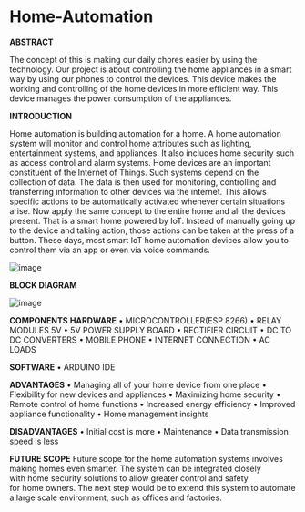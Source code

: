# Home-Automation
**ABSTRACT**

 The concept of this is making our daily chores easier by using the technology. Our project is about controlling the home appliances in a smart way by using our phones to control the devices. This device makes the working and controlling of the home devices in  more efficient way. This device manages the power consumption of the appliances. 
 
 **INTRODUCTION**
 
 Home automation is building automation for a home. A home automation system will monitor and control home attributes such as lighting, entertainment systems, and appliances.
It also includes home security such as access control and alarm systems. Home devices are an important constituent of the Internet of Things.
Such systems depend on the collection of data. The data is then used for monitoring, controlling and transferring information to other devices via the internet. This allows specific actions to be automatically activated whenever certain situations arise.
Now apply the same concept to the entire home and all the devices present. That is a smart home powered by IoT. Instead of manually going up to the device and taking action, those actions can be taken at the press of a button. These days, most smart IoT home automation devices allow you to control them via an app or even via voice commands.

![image](https://user-images.githubusercontent.com/107802002/208313842-53e88b7f-4670-45b2-81b6-10a72d1e665e.png)

**BLOCK DIAGRAM**

![image](https://user-images.githubusercontent.com/107802002/208313861-b9919f9c-8e99-4e50-8134-ccffae8aded0.png)

**COMPONENTS**
**HARDWARE**
    • MICROCONTROLLER(ESP 8266)
    • RELAY MODULES 5V
    • 5V POWER SUPPLY BOARD
    • RECTIFIER CIRCUIT
    • DC TO DC CONVERTERS
    • MOBILE PHONE
    • INTERNET CONNECTION
    • AC LOADS

**SOFTWARE**
    • ARDUINO IDE

**ADVANTAGES**
    • Managing all of your home device from one place
    • Flexibility for new devices and appliances
    • Maximizing home security 
    • Remote control of home functions
    • Increased energy efficiency
    • Improved appliance functionality
    • Home management insights
  
 **DISADVANTAGES**
    • Initial cost is more
    • Maintenance
    • Data transmission speed is less
 
 **FUTURE SCOPE**
Future scope for the home automation systems involves making homes even smarter. The system can be integrated closely with home security solutions to allow greater control and safety for home owners. The next step would be to extend this system to automate a large scale environment, such as offices and factories.
 

